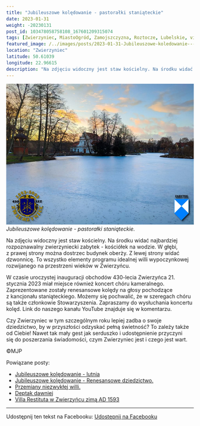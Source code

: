 ```yaml
---
title: "Jubileuszowe kolędowanie - pastorałki staniąteckie"
date: 2023-01-31
weight: -20230131
post_id: 103478058758108_167601209315074
tags: [Zwierzyniec, MiastoOgród, Zamojszczyzna, Roztocze, Lubelskie, villarestituta, turystyka, dziedzictwo, zabytki, krajobrazy]
featured_image: /../images/posts/2023-01-31-Jubileuszowe-koledowanie---pastoralki-staniateckie.jpg
location: "Zwierzyniec"
latitude: 50.61039
longitude: 22.96615
description: "Na zdjęciu widoczny jest staw kościelny. Na środku widać najbardziej rozpoznawalny zwierzyniecki zabytek - kościółek na wodzie. W głębi, z prawej stro..."
---
```


![Jubileuszowe kolędowanie - pastorałki staniąteckie.](/images/posts/2023-01-31-Jubileuszowe-koledowanie---pastoralki-staniateckie.jpg)
*Jubileuszowe kolędowanie - pastorałki staniąteckie.*

Na zdjęciu widoczny jest staw kościelny. Na środku widać najbardziej rozpoznawalny zwierzyniecki zabytek - kościółek na wodzie. W głębi, z prawej strony można dostrzec budynek oberży. Z lewej strony widać dzwonnicę. To wszystko elementy programu idealnej willi wypoczynkowej rozwijanego na przestrzeni wieków w Zwierzyńcu.

W czasie uroczystej inauguracji obchodów 430-lecia Zwierzyńca 21. stycznia 2023 miał miejsce również koncert chóru kameralnego. Zaprezentowane zostały renesansowe kolędy na głosy pochodzące z kancjonału staniąteckiego. Możemy się pochwalić, że w szeregach chóru są także członkowie Stowarzyszenia.
Zapraszamy do wysłuchania koncertu kolęd. Link do naszego kanału YouTube znajduje się w komentarzu.

Czy Zwierzyniec w tym szczególnym roku lepiej zadba o swoje dziedzictwo, by w przyszłości odzyskać pełną świetność?
To zależy także od Ciebie!
Nawet tak mały gest jak serduszko i udostępnienie przyczyni się do poszerzania świadomości, czym Zwierzyniec jest i czego jest wart.



©MJP

Powiązane posty:
- [Jubileuszowe kolędowanie - lutnia](/posts/Jubileuszowe-koledowanie-lutnia)
- [Jubileuszowe kolędowanie - Renesansowe dziedzictwo.](/posts/Jubileuszowe-koledowanie-Renesansowe-dziedzictwo)
- [Przemiany niezwykłej willi.](/posts/Przemiany-niezwyklej-willi)
- [Deptak dawniej](/posts/Deptak-dawniej)
- [Villa Restituta w Zwierzyńcu zimą AD 1593](/posts/Villa-Restituta-w-Zwierzyncu-zima-AD-1593)


---

Udostępnij ten tekst na Facebooku:
[Udostępnij na Facebooku](https://www.facebook.com/sharer/sharer.php?u=https://stowarzyszeniewachniewskiej.pl/posts/Jubileuszowe-koledowanie---pastoralki-staniateckie)

<script type="application/ld+json">
{
  "@context": "https://schema.org",
  "@type": "BlogPosting",
  "headline": "Jubileuszowe kolędowanie - pastorałki staniąteckie.",
  "datePublished": "2023-01-31",
  "dateModified": "2023-01-31",
  "author": {
    "@type": "Person",
    "name": "Michał Jan Patyk"
  },
  "publisher": {
    "@type": "Organization",
    "name": "Stowarzyszenie im. Aleksandry Wachniewskiej",
    "logo": {
      "@type": "ImageObject",
      "url": "https://stowarzyszeniewachniewskiej.pl/images/logo/logo.svg"
    }
  },
  "mainEntityOfPage": {
    "@type": "WebPage",
    "@id": "https://stowarzyszeniewachniewskiej.pl/posts/Jubileuszowe-koledowanie---pastoralki-staniateckie"
  },
  "image": {
    "@type": "ImageObject",
    "url": "https://stowarzyszeniewachniewskiej.pl/images/posts/2023-01-31-Jubileuszowe-koledowanie---pastoralki-staniateckie.jpg"
  },
  "articleSection": "Dziedzictwo Kulturowe i Zabytki",
  "keywords": "Zwierzyniec, MiastoOgród, Zamojszczyzna, Roztocze, Lubelskie, villarestituta, turystyka, dziedzictwo, zabytki, krajobrazy",
  "wordCount": 138,
  "articleBody": "Na zdjęciu widoczny jest staw kościelny. Na środku widać najbardziej rozpoznawalny zwierzyniecki zabytek - kościółek na wodzie. W głębi, z prawej strony można dostrzec budynek oberży. Z lewej strony widać dzwonnicę. To wszystko elementy programu idealnej willi wypoczynkowej rozwijanego na przestrzeni wieków w Zwierzyńcu.\n\nW czasie uroczystej inauguracji obchodów 430-lecia Zwierzyńca 21. stycznia 2023 miał miejsce również koncert chóru kameralnego. Zaprezentowane zostały renesansowe kolędy na głosy pochodzące z kancjonału staniąteckiego. Możemy się pochwalić, że w szeregach chóru są także członkowie Stowarzyszenia.\nZapraszamy do wysłuchania koncertu kolęd. Link do naszego kanału YouTube znajduje się w komentarzu.\n\nCzy Zwierzyniec w tym szczególnym roku lepiej zadba o swoje dziedzictwo, by w przyszłości odzyskać pełną świetność?\nTo zależy także od Ciebie!\nNawet tak mały gest jak serduszko i udostępnienie przyczyni się do poszerzania świadomości, czym Zwierzyniec jest i czego jest wart.\n \n         \n\n©MJP",
  "description": "Odkryj piękno Zwierzyńca i jego zabytki.",
  "copyrightHolder": {
    "@type": "Person",
    "name": "Michał Jan Patyk"
  }
}
</script>
<script type="application/ld+json">
{
  "@context": "https://schema.org",
  "@type": "BreadcrumbList",
  "itemListElement": [
    {
      "@type": "ListItem",
      "position": 1,
      "name": "Home",
      "item": "https://stowarzyszeniewachniewskiej.pl"
    },
    {
      "@type": "ListItem",
      "position": 2,
      "name": "posts",
      "item": "https://stowarzyszeniewachniewskiej.pl/posts"
    },
    {
      "@type": "ListItem",
      "position": 3,
      "name": "Jubileuszowe kolędowanie - pastorałki staniąteckie.",
      "item": "https://stowarzyszeniewachniewskiej.pl/posts/Jubileuszowe-koledowanie---pastoralki-staniateckie"
    }
  ]
}
</script>
